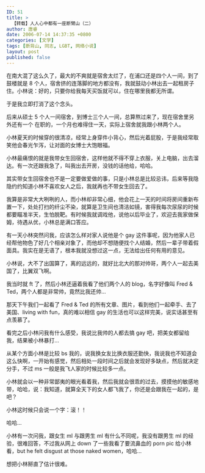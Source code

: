 ```yaml
---
ID: 51
title: >
  【转载】人人心中都有一座断臂山（二）
author: 唐睿
date: 2006-07-14 14:37:35 +0800
categories: [文学]
tags: [断背山, 同志, LGBT, 网络小说]
layout: post
published: false
---
```


在南大混了这么久了，最大的不爽就是宿舍太烂了，在浦口还是四个人一间，到了鼓楼就是 8 个人，宿舍挤的连落脚的地方都没有，我就鼓动小林出去一起租房子住。小林说：好的，只要你给我每天买饭就可以，住在哪里我都无所谓。

于是我立即打消了这个念头。

后来从硕士 5 个人一间宿舍，到博士三个人一间，总算熬过来了，现在宿舍里另外还有一个 在职的，一个月也难得住一天，实际上宿舍就我跟小林两个人。

小林夏天的时候穿的很清凉，经常上身穿件小背心，然后光着屁股，于是我经常取笑他会春光乍泻，让对面的女博士大饱眼福。

小林最痛恨的就是我带女生回宿舍，这样他就不得不穿上衣服，关上电脑，出去溜达。有一次还跟我急了，叫我出去开房，没钱的话他给，哈哈。

其实带女生回宿舍也不是一定要做爱做的事，只是小林总是比较忌讳，后来等我隐隐约约知道小林不喜欢女人之后，我就再也不带女生回去了。

我算是非常大大咧咧的人，而小林却非常心细，他会花上一天的时间将房间重新布置一下，处处打扫的纤尘不染，就算是卫生间也清洁如镜，害得我每次尿尿的时候都要瞄准半天，生怕脱靶。有时候我就调戏他，说他以后毕业了，欢迎去我家做保姆，待遇从优，小林总是满口答应。

有一天小林突然问我，应该怎么样对家人说他是个 gay 这件事呢，因为他家人已经帮他物色了好几个相亲对象了，而他却不想随便找个人结婚，然后一辈子带着假面具。我实在是无语了，根本我就没想过这一点，无法给出任何有用的意见。

小林说，大不了出国算了，离的远远的，就好比北大的那对帅哥，两个人一起去美国了，比翼双飞啊。

我当时就 ft 了，然后小林还逼着我看了他们两个人的 blog，名字好像叫 Fred & Ted，两个人都是非常帅，竟然比我还帅…

那天下午我们一起看了 Fred & Ted 的所有文章、图片，看到他们一起牵手、去了美国、living with fun，真的难以相信 gay 的生活也可以这样完美，说实话甚至有点羡慕了。

看完之后小林问我有什么感受，我说比我帅的人都去搞 gay 吧，把美女都留给我，结果被小林暴打…

从某个方面小林是比较 bs 我的，说我换女友比换衣服还勤快，我说我也不知道会这么快啊，一开始有感觉，然后相处一段时间之后就会发现好多缺点，然后就决定分手，不过
ms 一般是我飞人家的时候比较多一点。

小林就会以一种非常鄙夷的眼光看着我，然后我就会很乖的过去，摸摸他的敏感地带，哈哈，说：我知道，就算全天下的女人都飞我了，你还是会跟我在一起的，是吧？

小林这时候只会说一个字：滚！！

哈哈…

小林有一次问我，跟女生 ml 与跟男生 ml 有什么不同呢，我没有跟男生 ml 的经验，很难回答，不过我从网上 down 了一些我看了要流鼻血的 porn pic 给小林看，but he felt disgust at those naked women，哈哈…

想把小林掰直了估计很难。
